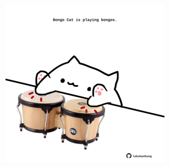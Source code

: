 <!-- built at 07/01/2025, 17:01:05 UTC -->
<p align="center">
  <img width="500" height="500" src="./ReadmeImage.svg">
</p>
